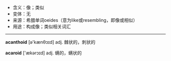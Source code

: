 - <span class="definition">含义：像；类似</span>
- <span class="definition">变体：无</span>
- <span class="definition">来源：希腊单词oeides（意为like或resembling，即像或相似）</span>
- <span class="definition">用途：构成像；类似相关词汇</span>

---

<span class="vocabulary">**acanthoid**</span> [ə'kænθɔɪd] adj. 棘状的，刺状的

<span class="vocabulary">**acaroid**</span> ['ækərɔɪd] adj. 螨的，螨状的

